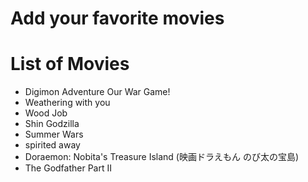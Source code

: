 # Add your favorite movies

# List of Movies
 - Digimon Adventure Our War Game!
 - Weathering with you
 - Wood Job
 - Shin Godzilla
 - Summer Wars
 - spirited away
 - Doraemon: Nobita's Treasure Island (映画ドラえもん のび太の宝島)
 - The Godfather Part II
